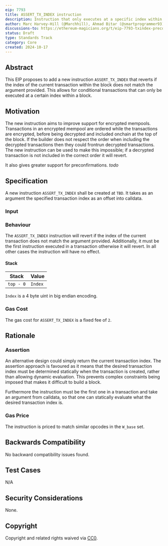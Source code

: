 ```yaml
---
eip: 7793
title: ASSERT_TX_INDEX instruction
description: Instruction that only executes at a specific index within a block
author: Marc Harvey-Hill (@Marchhill), Ahmad Bitar (@smartprogrammer93)
discussions-to: https://ethereum-magicians.org/t/eip-7793-txindex-precompile/21513
status: Draft
type: Standards Track
category: Core
created: 2024-10-17
---
```


## Abstract

This EIP proposes to add a new instruction `ASSERT_TX_INDEX` that reverts if the index of the current transaction within the block does not match the argument provided. This allows for conditional transactions that can only be executed at a certain index within a block.

## Motivation

The new instruction aims to improve support for encrypted mempools. Transactions in an encrypted mempool are ordered while the transactions are encrypted, before being decrypted and included onchain at the top of the block. If the builder does not respect the order when including the decrypted transactions then they could frontrun decrypted transactions. The new instruction can be used to make this impossible; if a decrypted transaction is not included in the correct order it will revert.

It also gives greater support for preconfirmations. *todo*

## Specification

A new instruction `ASSERT_TX_INDEX` shall be created at `TBD`. It takes as an argument the specified transaction index as an offset into calldata.

### Input


### Behaviour

The `ASSERT_TX_INDEX` instruction will revert if the index of the current transaction does not match the argument provided. Additionally, it must be the first instruction executed in a transaction otherwise it will revert. In all other cases the instruction will have no effect.

#### Stack

| Stack      | Value    |
| ---------- | -------- |
| `top - 0`  | `Index`  |

`Index` is a 4 byte uint in big endian encoding. 

### Gas Cost

The gas cost for `ASSERT_TX_INDEX` is a fixed fee of `2`.

## Rationale

### Assertion

An alternative design could simply return the current transaction index. The assertion approach is favoured as it means that the desired transaction index must be determined statically when the transaction is created, rather than allowing dynamic evaluation. This prevents complex constraints being imposed that makes it difficult to build a block.

Furthermore the instruction must be the first one in a transaction and take an argument from calldata, so that one can statically evaluate what the desired transaction index is.

### Gas Price

The instruction is priced to match similar opcodes in the `W_base` set.

## Backwards Compatibility

No backward compatibility issues found.

## Test Cases

N/A

## Security Considerations

None.

## Copyright

Copyright and related rights waived via [CC0](../LICENSE.md).
